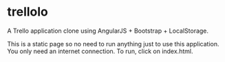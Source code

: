 trellolo
========

A Trello application clone using AngularJS + Bootstrap + LocalStorage.

This is a static page so no need to run anything just to use this application. You only need an internet connection. To run, click on index.html.
